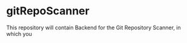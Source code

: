 # gitRepoScanner
This repository will contain Backend for the Git Repository Scanner, in which you 
